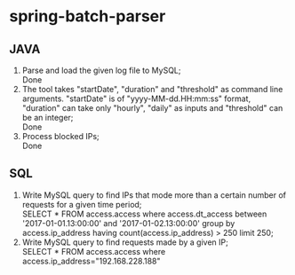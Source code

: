 # spring-batch-parser

## JAVA  
1. Parse and load the given log file to MySQL;  
  Done  
2. The tool takes "startDate", "duration" and "threshold" as command line arguments. "startDate" is of "yyyy-MM-dd.HH:mm:ss" format, "duration" can take only "hourly", "daily" as inputs and "threshold" can be an integer;  
  Done  
3. Process blocked IPs;  
  Done  

## SQL  
1. Write MySQL query to find IPs that mode more than a certain number of requests for a given time period;  
  SELECT * FROM access.access where access.dt_access between '2017-01-01.13:00:00' and '2017-01-02.13:00:00' group by access.ip_address having count(access.ip_address) > 250 limit 250;  
2. Write MySQL query to find requests made by a given IP;  
  SELECT * FROM access.access where access.ip_address="192.168.228.188"
